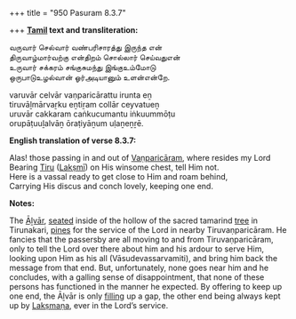 +++
title = "950 Pasuram 8.3.7"

+++
**[Tamil](/definition/tamil#history "show Tamil definitions") text and transliteration:**

வருவார் செல்வார் வண்பரிசாரத்து இருந்த என்  
திருவாழ்மார்வற்கு என்திறம் சொல்லார் செய்வதுஎன்  
உருவார் சக்கரம் சங்குசுமந்து இங்குஉம்மோடு  
ஒருபாடுஉழல்வான் ஓர்அடியானும் உளன்என்றே.

varuvār celvār vaṇparicārattu irunta eṉ  
tiruvāḻmārvaṟku eṉtiṟam collār ceyvatueṉ  
uruvār cakkaram caṅkucumantu iṅkuummōṭu  
orupāṭuuḻalvāṉ ōraṭiyāṉum uḷaṉeṉṟē.

**English translation of verse 8.3.7:**

Alas! those passing in and out of [Vaṇparicāram](/definition/vanparicaram#vaishnavism "show Vaṇparicāram definitions"), where resides my Lord  
Bearing [Tiru](/definition/tiru#history "show Tiru definitions") ([Lakṣmī](/definition/lakshmi#vaishnavism "show Lakṣmī definitions")) on His winsome chest, tell Him not.  
Here is a vassal ready to get close to Him and roam behind,  
Carrying His discus and conch lovely, keeping one end.

**Notes:**

The [Āḻvār](/definition/aḻvar#vaishnavism "show Āḻvār definitions"), [seated](/definition/seat#history "show seated definitions") inside of the hollow of the sacred tamarind [tree](/definition/tree#history "show tree definitions") in Tirunakari, [pines](/definition/pine#history "show pines definitions") for the service of the Lord in nearby Tiruvaṇparicāram. He fancies that the passersby are all moving to and from Tiruvaṇparicāram, only to tell the Lord over there about him and his ardour to serve Him, looking upon Him as his all (Vāsudevassarvamiti), and bring him back the message from that end. But, unfortunately, none goes near him and he concludes, with a galling sense of disappointment, that none of these persons has functioned in the manner he expected. By offering to keep up one end, the Āḻvār is only [filling](/definition/filling#history "show filling definitions") up a gap, the other end being always kept up by [Lakṣmaṇa](/definition/lakshmana#vaishnavism "show Lakṣmaṇa definitions"), ever in the Lord’s service.


